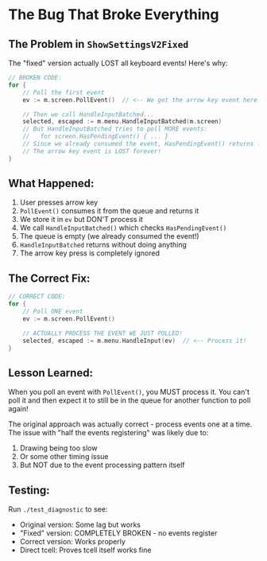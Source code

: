 # The Bug That Broke Everything

## The Problem in `ShowSettingsV2Fixed`

The "fixed" version actually LOST all keyboard events! Here's why:

```go
// BROKEN CODE:
for {
    // Poll the first event
    ev := m.screen.PollEvent()  // <-- We get the arrow key event here!

    // Then we call HandleInputBatched...
    selected, escaped := m.menu.HandleInputBatched(m.screen)
    // But HandleInputBatched tries to poll MORE events:
    //   for screen.HasPendingEvent() { ... }
    // Since we already consumed the event, HasPendingEvent() returns false!
    // The arrow key event is LOST forever!
}
```

## What Happened:

1. User presses arrow key
2. `PollEvent()` consumes it from the queue and returns it
3. We store it in `ev` but DON'T process it
4. We call `HandleInputBatched()` which checks `HasPendingEvent()`
5. The queue is empty (we already consumed the event!)
6. `HandleInputBatched` returns without doing anything
7. The arrow key press is completely ignored

## The Correct Fix:

```go
// CORRECT CODE:
for {
    // Poll ONE event
    ev := m.screen.PollEvent()

    // ACTUALLY PROCESS THE EVENT WE JUST POLLED!
    selected, escaped := m.menu.HandleInput(ev)  // <-- Process it!
}
```

## Lesson Learned:

When you poll an event with `PollEvent()`, you MUST process it. You can't poll it and then expect it to still be in the queue for another function to poll again!

The original approach was actually correct - process events one at a time. The issue with "half the events registering" was likely due to:
1. Drawing being too slow
2. Or some other timing issue
3. But NOT due to the event processing pattern itself

## Testing:

Run `./test_diagnostic` to see:
- Original version: Some lag but works
- "Fixed" version: COMPLETELY BROKEN - no events register
- Correct version: Works properly
- Direct tcell: Proves tcell itself works fine